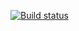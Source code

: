[![Build status](https://ci.appveyor.com/api/projects/status/7790qgbey4qy76gw/branch/main?svg=true)](https://ci.appveyor.com/project/DinckyBu/autojavaqahomework6/branch/main)
